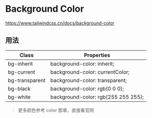 # Background Color

<https://www.tailwindcss.cn/docs/background-color>

## 用法

| Class          | Properties                          |
| -------------- | ----------------------------------- |
| bg-inherit     | background-color: inherit;          |
| bg-current     | background-color: currentColor;     |
| bg-transparent | background-color: transparent;      |
| bg-black       | background-color: rgb(0 0 0);       |
| bg-white       | background-color: rgb(255 255 255); |

> 更多颜色参考 color 那章，直接看官网
